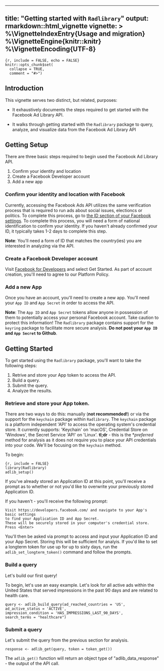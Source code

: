 

---
title: "Getting started with `Radlibrary`"
output: rmarkdown::html_vignette
vignette: >
  %\VignetteIndexEntry{Usage and migration}
  %\VignetteEngine{knitr::knitr}
  %\VignetteEncoding{UTF-8}
---

```
{r, include = FALSE, echo = FALSE}
knitr::opts_chunk$set(
  collapse = TRUE,
  comment = "#>")
```

## Introduction

This vignette serves two distinct, but related, purposes:

* It exhaustively documents the steps required to get started with the Facebook 
  Ad Library API. 
  
* It walks through getting started with the `Radlibrary` package to query, analyze, 
  and visualize data from the Facebook Ad Library API 

## Getting Setup 

There are three basic steps required to begin used the Facebook Ad Library API. 

1. Confirm your identity and location
2. Create a Facebook Developer account
3. Add a new app
 
 
### Confirm your identity and location with Facebook

Currently, accessing the Facebook Ads API utilizes the same verification process that is required to run ads about social issues, electioncs or politics. To complete this process, go to [the ID section of your Facebook settings](https://www.facebook.com/ID). To complete this process, you will need a form of national identification to confirm your identity. If you haven't already confirmed your ID, it typically takes 1-2 days to complete this step.

**Note**: You'll need a form of ID that matches the country(ies) you are interested in analyzing via the API. 

### Create a Facebook Developer account 

Visit [Facebook for Developers](https://developers.facebook.com/) and select Get Started. As part of account creation, you'll need to agree to our Platform Policy.

### Add a new App

Once you have an account, you'll need to create a new app. You'll need your `App ID` and `App Secret` in order to access the API. 

**Note**: The `App ID` and `App Secret` tokens allow anyone in possession of them to potentially access your personal Facebook account. Take caution to protect this information! The `Radlibrary` package contains support for the `keyring` package to facilitate more secure analysis. **Do not post your `App ID` and `App Secret` to Github**. 

## Getting Started 

To get started using the `Radlibrary` package, you'll want to take the following steps: 

1. Retrive and store your App token to access the API. 
2. Build a query. 
3. Submit the query. 
4. Analyze the results. 

### Retrieve and store your App token. 

There are two ways to do this: manually (**not recommended!**) or via the support for the `keychain` package within `Radlibrary`. The `keychain` package is a platform independent 'API' to access the operating system's credential store. It currently supports: 'Keychain' on 'macOS', Credential Store on 'Windows', the Secret Service 'API' on 'Linux'. **tl;dr** - this is the **preferred* method for analysis as it does not require you to place your API credentials into your code. We'll be focusing on the `keychain` method.

To begin: 

```
{r, include = FALSE}
library(Radlibrary)
adlib_setup()
```

If you've already stored an Application ID at this point, you'll receive a prompt as to whether or not you'd like to overwrite your previously stored Application ID. 

If you haven't - you'll receive the following prompt: 
```
Visit https://developers.facebook.com/ and navigate to your App's basic settings
to find your Application ID and App Secret.
These will be securely stored in your computer's credential store.
Press <Enter>
```

You'll then be asked via prompt to access and input your Application ID and your App Secret. Storing this will be sufficient
for analyis. If you'd like to set a longterm token for use up for up to sixty days, run the `adlib_set_longterm_token()` command and follow the prompts. 

### Build a query 

Let's build our first query! 

To begin, let's use an easy example. Let's look for all active ads within the United States that served impressions in the past 90 days and are related to health care. 

```{r, eval = false} 
query <- adlib_build_query(ad_reached_countries = 'US', 
ad_active_status = 'ACTIVE', 
impression_condition = 'HAS_IMPRESSIONS_LAST_90_DAYS', 
search_terms = "healthcare")
```

### Submit a query 

Let's submit the query from the previous section for analysis. 

```{r} 
response <- adlib_get(query, token = token_get())
```

The `adlib_get()` function will return an object type of "adlib_data_response" - the output of the API call. 
